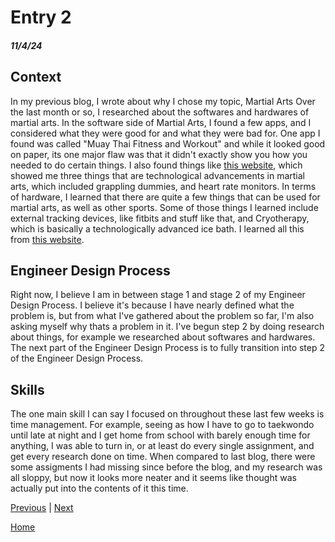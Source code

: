 # Entry 2
##### 11/4/24

## Context 

In my previous blog, I wrote about why I chose my topic, Martial Arts
Over the last month or so, I researched about the softwares and hardwares of martial arts. In the software side of Martial Arts, I found a few apps, and I considered what they were good for and what they were bad for. One app I found was called "Muay Thai Fitness and Workout" and while it looked good on paper, its one major flaw was that it didn't exactly show you how you needed to do certain things. I also found things like [this website](https://www.onefc.com/), which showed me three things that are technological advancements in martial arts, which included grappling dummies, and heart rate monitors. In terms of hardware, I learned that there are quite a few things that can be used for martial arts, as well as other sports. Some of those things I learned include external tracking devices, like fitbits and stuff like that, and Cryotherapy, which is basically a technologically advanced ice bath. I learned all this from [this website](https://evolve-mma.com/blog/building-the-perfect-fighter-the-role-of-technology-in-modern-mma/).

## Engineer Design Process 
Right now, I believe I am in between stage 1 and stage 2 of my Engineer Design Process. I believe it's because I have nearly defined what the problem is, but from what I've gathered about the problem so far, I'm also asking myself why thats a problem in it. I've begun step 2 by doing research about things, for example we researched about softwares and hardwares. The next part of the Engineer Design Process is to fully transition into step 2 of the Engineer Design Process.

## Skills
The one main skill I can say I focused on throughout these last few weeks is time management. For example, seeing as how I have to go to taekwondo until late at night and I get home from school with barely enough time for anything, I was able to turn in, or at least do every single assignment, and get every research done on time. When compared to last blog, there were some assigments I had missing since before the blog, and my research was all sloppy, but now it looks more neater and it seems like thought was actually put into the contents of it this time.

[Previous](entry01.md) | [Next](entry03.md)

[Home](../README.md)
